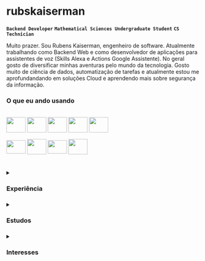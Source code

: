 # rubskaiserman
**`Backend Developer`** **`Mathematical Sciences Undergraduate Student`** **`CS Technician`**

Muito prazer. Sou Rubens Kaiserman, engenheiro de software. Atualmente trabalhando como Backend Web e como desenvolvedor de aplicações para assistentes de voz (Skills Alexa e Actions Google Assistente). 
No geral gosto de diversificar minhas aventuras pelo mundo da tecnologia. Gosto muito de ciência de dados, automatização de tarefas e atualmente estou me aprofundandando em soluções Cloud e aprendendo mais sobre segurança da informação.

### O que eu ando usando
<div style="display: inline_block"><br>
  <img align="center" height="40" width="50" src="https://cdn.jsdelivr.net/gh/devicons/devicon/icons/typescript/typescript-plain.svg" />
  <img align="center" height="40" width="50" src="https://cdn.jsdelivr.net/gh/devicons/devicon/icons/nodejs/nodejs-original.svg" />
  <img align="center" height="40" width="50" src="https://cdn.jsdelivr.net/gh/devicons/devicon/icons/nestjs/nestjs-plain.svg" />
  <img align="center" height="40" width="50" src="https://cdn.jsdelivr.net/gh/devicons/devicon/icons/python/python-original.svg" />
  <img align="center" height="40" width="50" src="https://cdn.jsdelivr.net/gh/devicons/devicon/icons/mysql/mysql-original.svg" />
  <br>
  <br>
  <img align="center" height="35" width="50" src="https://cdn.jsdelivr.net/gh/devicons/devicon/icons/ubuntu/ubuntu-plain.svg" />
  <img align="center" height="40" width="50" src="https://cdn.jsdelivr.net/gh/devicons/devicon/icons/bash/bash-original.svg" />
  <img align="center" height="35" width="50" src="https://cdn.jsdelivr.net/gh/devicons/devicon/icons/git/git-original.svg" />
  <img align="center" height="40" width="50" src="https://cdn.jsdelivr.net/gh/devicons/devicon/icons/amazonwebservices/amazonwebservices-original.svg" />
</div>

#

<details>
  <summary><h3>Experiência<h3></summary>
  <li>Backend Web/Voice Assistant Developer</li>
  <li>Web Developer Freelancer (FullStack Express + React)</li>
  <li>Web Developer Freelancer (Fullstack Flask + HTML, CSS, JS)</li>
  <li>Monitor de Programação IFRJ (Java + MySQL)</li>
  <li>Desenvolvedor Mobile Bolsista de pesquisa (Dart + Flutter + Firebase)</li>
</details>

<details>
  <summary><h3>Estudos<h3></summary>
  <li>Bach. Ciências Matemáticas e da Terra (Universidade Federal do Rio de Janeiro - UFRJ)</li>
  <li>Técnico. Informática (Instituto Federal do Rio de Janeiro - IFRJ)</li>
  <li>Iniciação Científica. Matemática (Instituto Nacional de Matemática Pura e Aplicada - IMPA)</li>
  <li>Cursos Web + Estudos Autodirigidos. Desenvolvimento de Software</li>
</details>

<details>
  <summary><h3>Interesses<h3></summary>
  <li>Backend Development</li>
  <li>Cloud Computing</li>
  <li>Artificial Inteligence</li>
  <li>Embedded Systems</li>
  <li>Data Science</li>
  <li>Cybersecurity</li>
  <li>Software Architecture</li>
</details>
